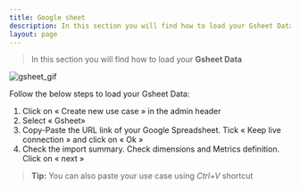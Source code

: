 ```yaml
---
title: Google sheet
description: In this section you will find how to load your Gsheet Data
layout: page
---
```


> In this section you will find how to load your **Gsheet Data**

![gsheet_gif]({{site.url}}/{{site.baseurl}}/core_app/old/header/create_new_use_case/images/Load-Gsheet-Compare_GIF2.gif)

Follow the below steps to load your Gsheet Data:

1. Click on « Create new use case » in the admin header
2. Select « Gsheet»
3. Copy-Paste the URL link of your Google Spreadsheet. Tick « Keep live connection » and click on « Ok »
4. Check the import summary. Check dimensions and Metrics definition. Click on « next »

> **Tip:** You can also paste your use case using *Ctrl+V* shortcut
